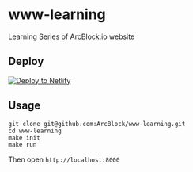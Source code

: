 # www-learning

Learning Series of ArcBlock.io website

## Deploy

[![Deploy to Netlify](https://www.netlify.com/img/deploy/button.svg)](https://app.netlify.com/start/deploy?repository=https://github.com/netlify/netlify-statuskit)

## Usage

```shell
git clone git@github.com:ArcBlock/www-learning.git
cd www-learning
make init
make run
```

Then open `http://localhost:8000`

